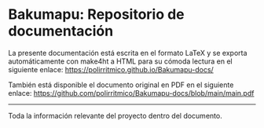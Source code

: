 # Bakumapu: Repositorio de documentación

La presente documentación está escrita en el formato LaTeX y se exporta automáticamente con make4ht a HTML para su cómoda lectura en el siguiente enlace: https://polirritmico.github.io/Bakumapu-docs/

También está disponible el documento original en PDF en el siguiente enlace: https://github.com/polirritmico/Bakumapu-docs/blob/main/main.pdf

---

Toda la información relevante del proyecto dentro del documento.
